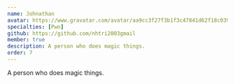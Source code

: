 ```yaml
---
name: Johnathan
avatar: https://www.gravatar.com/avatar/aa9cc3f27f3b1f3c47841d62f18c039f?d=identicon&s=256
specialties: [Pwn]
github: https://github.com/nhtri2003gmail
member: true
description: A person who does magic things.
order: 7
---
```


A person who does magic things.
